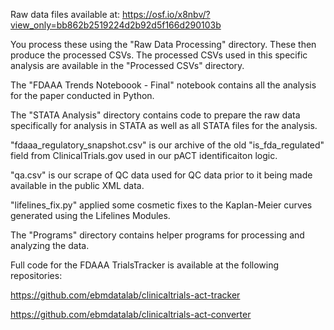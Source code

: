Raw data files available at: https://osf.io/x8nbv/?view_only=bb862b2519224d2b92d5f166d290103b

You process these using the "Raw Data Processing" directory. These then produce the processed CSVs. The processed CSVs used in this specific analysis are available in the "Processed CSVs" directory.

The "FDAAA Trends Noteboook - Final" notebook contains all the analysis for the paper conducted in Python.

The "STATA Analysis" directory contains code to prepare the raw data specifically for analysis in STATA as well as all STATA files for the analysis.

"fdaaa_regulatory_snapshot.csv" is our archive of the old "is_fda_regulated" field from ClinicalTrials.gov used in our pACT identificaiton logic.

"qa.csv" is our scrape of QC data used for QC data prior to it being made available in the public XML data.

"lifelines_fix.py" applied some cosmetic fixes to the Kaplan-Meier curves generated using the Lifelines Modules.

The "Programs" directory contains helper programs for processing and analyzing the data.

Full code for the FDAAA TrialsTracker is available at the following repositories:

https://github.com/ebmdatalab/clinicaltrials-act-tracker

https://github.com/ebmdatalab/clinicaltrials-act-converter
